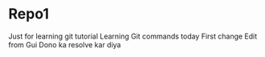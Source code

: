 # Repo1
Just for learning git tutorial
Learning Git commands today
First change
Edit from Gui
Dono ka resolve kar diya
